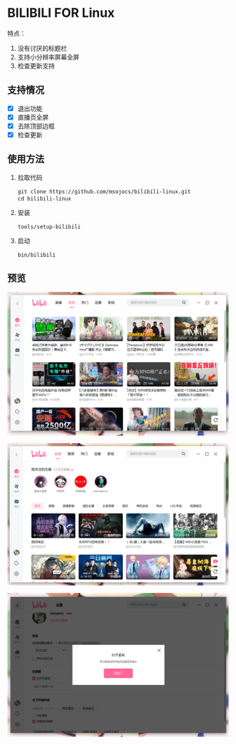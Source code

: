 # BILIBILI FOR Linux

特点：

1. 没有讨厌的标题栏
2. 支持小分辨率屏幕全屏
3. 检查更新支持

## 支持情况

- [x] 退出功能
- [x] 直播页全屏
- [x] 去除顶部边框
- [x] 检查更新

## 使用方法

1. 拉取代码
   ```
   git clone https://github.com/msojocs/bilibili-linux.git
   cd bilibili-linux
   ```
2. 安装
   ```
   tools/setup-bilibili
   ```
3. 启动
   ```
   bin/bilibili
   ```

## 预览

![推荐](res/screenshots/1.png)

![直播](res/screenshots/live.png)

![检查更新](res/screenshots/update.png)
